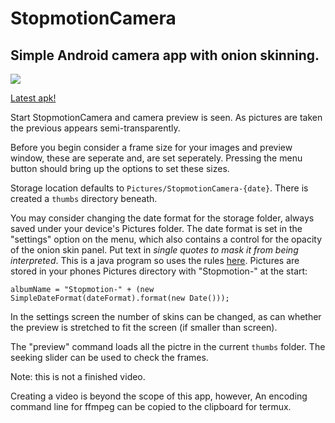 # StopmotionCamera

## Simple Android camera app with onion skinning.

![](https://gitlab.com/nobbymilkshakes/StopmotionCamera/badges/master/pipeline.svg)

[Latest apk!]([https://gitlab.com/robin.t.potter/stopmotioncamera-the-revenge/-/jobs/artifacts/master/raw/build/outputs/apk/debug/stopmotioncamera-the-revenge-debug.apk?job=assembleDebug](https://gitlab.com/nobbymilkshakes/StopmotionCamera/-/jobs/artifacts/master/raw/build/outputs/apk/debug/StopmotionCamera-debug.apk?job=assembleDebug))

Start StopmotionCamera and camera preview is seen.
As pictures are taken the previous appears semi-transparently.

Before you begin consider a frame size for your images and preview window,
these are seperate and, are set seperately.
Pressing the menu button should bring up the options to set these sizes.

Storage location defaults to ```Pictures/StopmotionCamera-{date}```.
There is created a ```thumbs``` directory beneath.

You may consider changing the date format for the storage folder, always saved under your device's Pictures folder.
The date format is set in the "settings" option on the menu, which also contains a control for the opacity of the onion skin panel.
Put text in _single quotes to mask it from being interpreted_. This is a java program so uses the rules [here](https://docs.oracle.com/javase/7/docs/api/java/text/SimpleDateFormat.html).
Pictures are stored in your phones Pictures directory with "Stopmotion-" at the start:

```
albumName = "Stopmotion-" + (new SimpleDateFormat(dateFormat).format(new Date()));
```

In the settings screen the number of skins can
be changed, as can whether the preview is
stretched to fit the screen (if smaller than screen).

The "preview" command loads all the pictre in the current ```thumbs``` folder.
The seeking slider can be used to check the frames.

Note: this is not a finished video.

Creating a video is beyond the scope of this app, however,
An encoding command line for ffmpeg can be copied to the clipboard
for termux.

